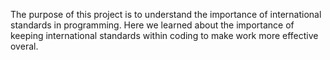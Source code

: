 The purpose of this project is to understand the importance of international standards in programming. Here we learned about the importance of keeping international standards within coding to make work more effective overal. 
